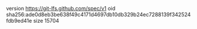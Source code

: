 version https://git-lfs.github.com/spec/v1
oid sha256:ade0d8eb3be638f49c4171d4697db10db329b24ec7288139f342524fdb9ed41e
size 15704
